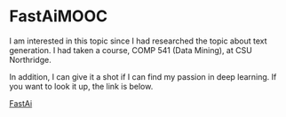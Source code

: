# FastAiMOOC

I am interested in this topic since I had researched the topic about text generation. I had taken a course, COMP 541 (Data Mining), at CSU Northridge. 

In addition, I can give it a shot if I can find my passion in deep learning. If you want to look it up, the link is below.

[FastAi](https://course.fast.ai/) 

